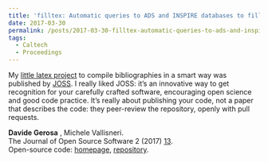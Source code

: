 ```yaml
---
title: 'filltex: Automatic queries to ADS and INSPIRE databases to fill LaTex bibliography'
date: 2017-03-30
permalink: /posts/2017-03-30-filltex-automatic-queries-to-ads-and-inspire-databases-to-fill-latex-bibliography
tags:
  - Caltech
  - Proceedings
---
```


My [little latex project](<../../../../../index.html?p=1108>) to compile bibliographies in a smart way was published by [JOSS](<http://joss.theoj.org/>). I really liked JOSS: it’s an innovative way to get recognition for your carefully crafted software, encouraging open science and good code practice. It’s really about publishing your code, not a paper that describes the code: they peer-review the repository, openly with pull requests.

**Davide Gerosa** , Michele Vallisneri.  
The Journal of Open Source Software 2 (2017) [13](<http://joss.theoj.org/papers/10.21105/joss.00222>).  
Open-source code: [homepage](<../../../../../index.html?p=1108>), [repository](<https://github.com/dgerosa/filltex>).

